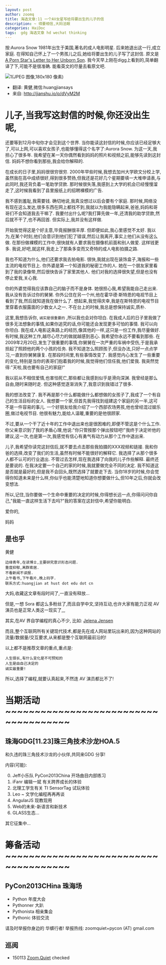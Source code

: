 ```yaml
---
layout: post
author: zoomq
title: 海选文章:11 一个AV女星写给将要出生的儿子的信
description: ~ 得要相信,大妈法眼
categories: HaiDoc
tags:  gdg 海选文章 hd wechat thinking
---
```


按:Aurora Snow 1981年出生于美国,著名的成人电影明星. 后来她退出这一行,成立家庭. 在得知自己怀上了一个男孩儿之后,她给将要出生的儿子写了这封信. 原文是 [A Porn Star's Letter to Her Unborn Son](http://www.thedailybeast.com/articles/2013/09/30/a-porn-star-s-letter-to-her-unborn-son.html?utm_source=feedburner&utm_medium=feed&utm_campaign=Feed%3A+thedailybeast%2Farticles+%28The+Daily+Beast+-+Latest+Articles%29). 我今天早上刚在digg上看到的,简单翻译了下,可能不是很准确. 能看英文的尽量去看原文吧. 


![1(JPEG 图像,180x180 像素)](http://tp4.sinaimg.cn/3082194971/180/5671023866/1)


- 翻译: 黄健,微信:huangjiansays
- 来自: http://jianshu.io/p/dVyM2M

# 儿子,当我写这封信的时候,你还没出生呢,

还要等到12月中旬你才会见到这个世界. 当你能读这封信的时候,你应该已经足够大了,可以上网,可以喜欢女孩子,也能够懂得这个名字了:Aurora Snow. 为这一天,我担心了很多年. 我希望在某一天你偶然看到妈妈的照片和视频之前,能够先读到这封信. 妈妈不想你看到那些,我会给你解释的. 

<!--more-->

在成长的日子里,妈妈很很穷很穷. 2000年早些时候,我想去加州大学欧文分校上学,虽然我在高中成绩很好,得到很多赞扬,但我还是花好几个星期要填一大堆申请表,与此同时,我还背负着一笔助学贷款. 那时候很失落,我感到上大学的机会已经慢慢溜走了,这时候我看到了县里报纸上的招聘裸模的广告. 

我不感到羞耻,我需要钱. 确切地说,我真没想过以后会要有个家庭. 那时候,网络没有现在这么发达,很多东西在网上都找不到,我就以为我能隐瞒起来,爸爸,妈妈和哥哥们不会知道我去干嘛了. 我要付出什么呢?我打算先做一年,还清我的助学贷款,然后就不干了,也不再回首. 但实际上,我并没有这样做. 

开始我觉得这是个好主意,毕竟报酬很丰厚. 但即便如此,我心里感觉不太好. 我以为,在某个时刻,他们会意识到他们犯了错误,然后让我离开,事实上他们从没有这么做. 在那份做裸模的工作中,很快就有人要求我在摄像机前面和别人做爱. 这样钱更多. 我说,好吧,就这样,我走上了那条多变而又奇特的成人电影拍摄之路. 

我也不知道为什么,他们还要求我去拍电影. 很快,我就出现在装饰盒子,海报和一些主流的电视节目上. 你外婆是第一个知道我的秘密工作的人. 她在一个朋友家里看到了我的录像带,然后很快告诉了家里其他人. 他们对我的选择很失望,但是也没有停止爱我,关心我. 

你的外婆觉得我应该靠自己的脑子而不是身体. 她很担心我,希望我能自己走出来. 我从没有告诉过你的舅舅. 你外公住在另一个州,他在霍华德·斯特恩的电视节目上看到了我,然后就知道我在做什么了. 想起来,我觉得庆幸,我是在斯特恩的电视节目里穿着衣服露面的少数女人之一. 不在台上的时候,我总是想保持诚实,质朴. 

这里,我想告诉你,
`诚实是很重要的` 
,所以我也会对你坦白. 在我成人后的日子里我做了很多无法想象的事情,如果你追究的话,你可能还会发现更多可怕的事情. 我可以向你坦白. 我在成人电影这条路上的经历,像其他的一样,这只是一份工作,我尽量做好. 有时候,我这种工作,越尽心尽力的做就越感到恶心. 我希望你永远不要看到那些. 在2009年2月20日,发生了很重要的事情,你舅舅在一次严重的车祸中受伤,于是我承担起了照顾他的两个小孩的任务. 我不知道怎么照顾孩子,但没办法,只好一点点学习,一直到你舅舅康复. 在那段时间里,有些事情改变了. 我感觉内心发生了一些重要的变化,特别是当你的表哥们抱着我的时候,我觉得他们信任我,他们爱我. 我突然觉得:"天啦,我也要有自己的家庭!"

我以前从不相信爱情,也害怕死亡,那些都让我感到似乎是滑向深渊. 我曾经是那么自由,随时来随时走. 但这种感觉逐渐消失了,我意识到我错过了很多. 

我的想法改变了. 我不再是那个什么都能做什么都想做的女孩子了,我成了一个有自己的生活目标的女人. 我想要一个家,但首先我得找到组建这个家庭的另一半,这可不是一件容易的事儿. 一个好朋友给我介绍了一个西部农场男孩,他也曾经混过娱乐圈,做过电视节目. 他很有魅力,能给人温暖,重要的是他很顾家. 

不过,要从一个干了近十年的工作中退出来也是很困难的,即便不管这是个什么工作. 你父亲意识到了我的矛盾心理,他说:"你只管按那个弹出按钮吧!"我终于决定听他的建议,这一次,也是第一次,我感觉有信心有勇气有动力从那个工作中退出来. 

儿子,我希望你读完这封信后,就不要去点击那些我拍摄的XXX视频和链接. 我和你爸的选择,改变了我们的生活,虽然有时候不能很好的解释它. 我选择了从那个很多人都不认可的行业退出. 不管过去怎样,现在我选择了向我的儿子作些解释. 最终还是要说的. 在我决定要一个自己的家的时候,我就要做完全不同的决定. 我不知道这是否就是最好的,但是我不会回头,既然选择了就要走下去. 当你18岁的时候,你会觉得你知道未来是什么样,你似乎也能清楚地知道你想要做什么,但10年之后,你就会改变想法. 

所以,记住,当你要做一个生命中重要的决定的时候,你得想长远一点,你得问问你自己,"我能一直这样生活下去吗?"我的答案在这封信中,希望你能明白. 

爱你的,

妈妈 

## 是也乎

黄健

    边缘青年,在读博士,主要研究意识形态问题. 
    重度抑郁,离群索居. 
    不看新闻不读报. 
    上午看书,下午看片,晚上码字. 
    联系方式:huangjian at hust dot edu dot cn

大妈,收藏这文章有段时间了,一直没有释放...

但是,一想 Sora 都这么多粉丝了,而且自学中文,坚持互动,也许大家有能力正视 AV 演员也是正常人类这一现实了,,,

其实,在AV 界自学编程的真心不少, 比如: [Jelena Jensen](http://www.cnbeta.com/articles/117246.htm)

而且,整个互联网所有关键现代技术,都是先在成人网站里玩出来的,因为这种网站的流量/数据量/交互要求,从来都是整个互联网最前沿的!

以上都不是推荐文章的重点,重点是:

    人生很长,有什么变化是不可预知的
    人生是由自己决定的
    诚实最重要!

所以,选择了编程,就要认真起来,不然连 AV 演员都比不了!





# 当期活动 ~~~~~~~~~~~~~~~~~~~~~~~~~~~~~~~~~~~~~

## 珠海GDG[11.23]珠三角技术沙龙HOA.5

和久违的珠三角技术沙龙的小伙伴,共同来GDG 分享!

内容(可能):

0. Jeff小乐队 PyCon2013China 开场曲目内部练习
1. iFanr 编辑一斌 有关跨界成长的体验
2. 北理工学生有关 TI SensorTag 试玩体验
3. Leo ~ 文学化编程再再再谈
4. AngularJS 现教现用
5. Web的未来-新语言和新技术
6. GLASS生态...

其它征集中...



# 筹备活动 ~~~~~~~~~~~~~~~~~~~~~~~~~~~~~~~~~~~~~

## PyCon2013CHina 珠海场

- Python 年度大会
- Pythonner 大趴
- Pythonista 相亲集会
- Pythonic 体验交流

请及时举报你身边的 华蠎行者!
举报热线: zoomquiet+pycon (AT) gmail.com




## 巡阅
- 150113 [Zoom.Quiet](http://zoomquiet.io/) checked




